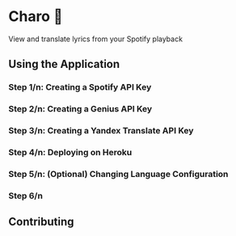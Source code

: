 # Charo :vhs:
View and translate lyrics from your Spotify playback

## Using the Application

### Step 1/n: Creating a Spotify API Key
### Step 2/n: Creating a Genius API Key
### Step 3/n: Creating a Yandex Translate API Key
### Step 4/n: Deploying on Heroku
### Step 5/n: (Optional) Changing Language Configuration
### Step 6/n


## Contributing